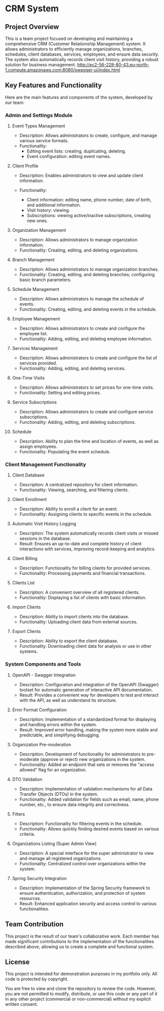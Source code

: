# CRM System
## Project Overview
This is a team project focused on developing and maintaining a comprehensive CRM (Customer Relationship Management) system. It allows administrators to efficiently manage organizations, branches, schedules, client databases, services, employees, and ensure data security. The system also automatically records client visit history, providing a robust solution for business management.
http://ec2-56-228-80-43.eu-north-1.compute.amazonaws.com:8080/swagger-ui/index.html

## Key Features and Functionality
Here are the main features and components of the system, developed by our team:

### Admin and Settings Module
1. Event Types Management
   - Description: Allows administrators to create, configure, and manage various service formats.
   - Functionality:
      - Editing event lists: creating, duplicating, deleting. 
      - Event configuration: editing event names.

2. Client Profile
   - Description: Enables administrators to view and update client information.

   - Functionality:
      - Client information: editing name, phone number, date of birth, and additional information.
      - Visit history: viewing. 
      - Subscriptions: viewing active/inactive subscriptions, creating new ones.

3. Organization Management
   - Description: Allows administrators to manage organization information.
   - Functionality: Creating, editing, and deleting organizations.

4. Branch Management
   - Description: Allows administrators to manage organization branches.
   - Functionality: Creating, editing, and deleting branches; configuring basic branch parameters.

5. Schedule Management
   - Description: Allows administrators to manage the schedule of events.
   - Functionality: Creating, editing, and deleting events in the schedule.

6. Employee Management
   - Description: Allows administrators to create and configure the employee list.
   - Functionality: Adding, editing, and deleting employee information.

7. Services Management
   - Description: Allows administrators to create and configure the list of services provided.
   - Functionality: Adding, editing, and deleting services.

8. One-Time Visits
   - Description: Allows administrators to set prices for one-time visits.
   - Functionality: Setting and editing prices.

9. Service Subscriptions
   - Description: Allows administrators to create and configure service subscriptions. 
   - Functionality: Adding, editing, and deleting subscriptions.

10. Schedule
    - Description: Ability to plan the time and location of events, as well as assign employees. 
    - Functionality: Populating the event schedule.

### Client Management Functionality
1. Client Database
   - Description: A centralized repository for client information. 
   - Functionality: Viewing, searching, and filtering clients.

2. Client Enrollment
   - Description: Ability to enroll a client for an event. 
   - Functionality: Assigning clients to specific events in the schedule.

3. Automatic Visit History Logging
   - Description: The system automatically records client visits or missed sessions in the database. 
   - Result: Ensures an up-to-date and complete history of client interactions with services, improving record-keeping and analytics.

4. Client Billing
   - Description: Functionality for billing clients for provided services. 
   - Functionality: Processing payments and financial transactions.

5. Clients List
   - Description: A convenient overview of all registered clients. 
   - Functionality: Displaying a list of clients with basic information.

6. Import Clients
   - Description: Ability to import clients into the database. 
   - Functionality: Uploading client data from external sources.

7. Export Clients
   - Description: Ability to export the client database. 
   - Functionality: Downloading client data for analysis or use in other systems.

### System Components and Tools
1. OpenAPI - Swagger Integration
   - Description: Configuration and integration of the OpenAPI (Swagger) toolset for automatic generation of interactive API documentation. 
   - Result: Provides a convenient way for developers to test and interact with the API, as well as understand its structure.

2. Error Format Configuration
   - Description: Implementation of a standardized format for displaying and handling errors within the system. 
   - Result: Improved error handling, making the system more stable and predictable, and simplifying debugging.

3. Organization Pre-moderation
   - Description: Development of functionality for administrators to pre-moderate (approve or reject) new organizations in the system. 
   - Functionality: Added an endpoint that sets or removes the "access allowed" flag for an organization.

4. DTO Validation
   - Description: Implementation of validation mechanisms for all Data Transfer Objects (DTOs) in the system. 
   - Functionality: Added validation for fields such as email, name, phone number, etc., to ensure data integrity and correctness.

5. Filters
   - Description: Functionality for filtering events in the schedule. 
   - Functionality: Allows quickly finding desired events based on various criteria.

6. Organizations Listing (Super Admin View)
   - Description: A special interface for the super administrator to view and manage all registered organizations. 
   - Functionality: Centralized control over organizations within the system.

7. Spring Security Integration
   - Description: Implementation of the Spring Security framework to ensure authentication, authorization, and protection of system resources. 
   - Result: Enhanced application security and access control to various functionalities.

## Team Contribution
This project is the result of our team's collaborative work. Each member has made significant contributions to the implementation of the functionalities described above, allowing us to create a complete and functional system.

## License
This project is intended for demonstration purposes in my portfolio only. All code is protected by copyright.

You are free to view and clone the repository to review the code. However, you are not permitted to modify, distribute, or use this code or any part of it in any other project (commercial or non-commercial) without my explicit written consent.